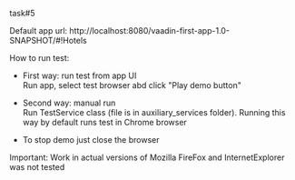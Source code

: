 task#5

Default app url: http://localhost:8080/vaadin-first-app-1.0-SNAPSHOT/#!Hotels

How to run test:
- First way: run test from app UI  
Run app, select test browser abd click "Play demo button"

- Second way: manual run  
Run TestService class (file is in auxiliary_services folder). Running this way by default runs test in Chrome browser

- To stop demo just close the browser

Important:
Work in actual versions of Mozilla FireFox and InternetExplorer was not tested




